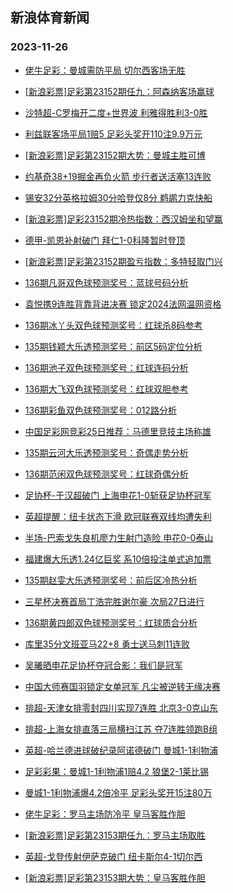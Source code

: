 ## 新浪体育新闻 
### 2023-11-26

+ [佬牛足彩：曼城需防平局 切尔西客场无胜](https://sports.sina.com.cn/l/2023-11-25/doc-imzvuzsy8231300.shtml)

+ [[新浪彩票]足彩第23152期任九：阿森纳客场赢球](https://sports.sina.com.cn/l/2023-11-25/doc-imzvurav6136561.shtml)

+ [沙特超-C罗梅开二度+世界波 利雅得胜利3-0胜](https://sports.sina.com.cn/global/others/2023-11-25/doc-imzvurce8451832.shtml)

+ [利兹联客场平局1赔5 足彩头奖开110注9.9万元](https://sports.sina.com.cn/l/2023-11-25/doc-imzvurce8444016.shtml)

+ [[新浪彩票]足彩第23152期大势：曼城主胜可博](https://sports.sina.com.cn/l/2023-11-25/doc-imzvurce8445035.shtml)

+ [约基奇38+19掘金再负火箭 步行者送活塞13连败](https://sports.sina.com.cn/basketball/nba/2023-11-25/doc-imzvuzst2716736.shtml)

+ [锡安32分英格拉姆30分哈登仅8分 鹈鹕力克快船](https://sports.sina.com.cn/basketball/nba/2023-11-25/doc-imzvvfyu3579783.shtml)

+ [[新浪彩票]足彩23152期冷热指数：西汉姆坐和望赢](https://sports.sina.com.cn/l/2023-11-25/doc-imzvurca3888319.shtml)

+ [德甲-凯恩补射破门 拜仁1-0科隆暂时登顶](https://sports.sina.com.cn/global/germany/2023-11-25/doc-imzvurav6145156.shtml)

+ [[新浪彩票]足彩第23152期盈亏指数：多特轻取门兴](https://sports.sina.com.cn/l/2023-11-25/doc-imzvurav6138053.shtml)

+ [136期凡哥双色球预测奖号：蓝球号码分析](https://sports.sina.com.cn/l/2023-11-25/doc-imzvssmv3780354.shtml)

+ [袁悦携9连胜背靠背进决赛 锁定2024法网温网资格](https://sports.sina.com.cn/tennis/atp/2023-11-25/doc-imzvvfyu3577683.shtml)

+ [136期冰丫头双色球预测奖号：红球杀8码参考](https://sports.sina.com.cn/l/2023-11-25/doc-imzvssmv3778869.shtml)

+ [135期钱颖大乐透预测奖号：前区5码定位分析](https://sports.sina.com.cn/l/2023-11-25/doc-imzvssmy4774913.shtml)

+ [136期池子双色球预测奖号：红球连码分析](https://sports.sina.com.cn/l/2023-11-25/doc-imzvssmv3779990.shtml)

+ [136期大飞双色球预测奖号：红球双胆参考](https://sports.sina.com.cn/l/2023-11-25/doc-imzvssmv3780144.shtml)

+ [136期彩鱼双色球预测奖号：012路分析](https://sports.sina.com.cn/l/2023-11-25/doc-imzvssmt7002530.shtml)

+ [中国足彩网竞彩25日推荐：马德里竞技主场称雄](https://sports.sina.com.cn/l/2023-11-25/doc-imzvttxq8891378.shtml)

+ [135期云河大乐透预测奖号：奇偶走势分析](https://sports.sina.com.cn/l/2023-11-25/doc-imzvssms5445661.shtml)

+ [136期范闲双色球预测奖号：红球奇偶分析](https://sports.sina.com.cn/l/2023-11-25/doc-imzvswtr6872519.shtml)

+ [足协杯-于汉超破门 上海申花1-0斩获足协杯冠军](https://sports.sina.com.cn/china/cfacup/2023-11-25/doc-imzvvsqt9509759.shtml)

+ [英超提醒：纽卡状态下滑 欧冠联赛双线均遭失利](https://sports.sina.com.cn/l/2023-11-25/doc-imzvttxn4332565.shtml)

+ [半场-巴索戈失良机廖力生射门造险 申花0-0泰山](https://sports.sina.com.cn/china/cfacup/2023-11-25/doc-imzvvnhv9629728.shtml)

+ [福建爆大乐透1.24亿巨奖 系10倍投注单式追加票](https://sports.sina.com.cn/l/2023-11-25/doc-imzvwcer6083074.shtml)

+ [135期赵雯大乐透预测奖号：前后区冷热分析](https://sports.sina.com.cn/l/2023-11-25/doc-imzvssms5446090.shtml)

+ [三星杯决赛首局丁浩完胜谢尔豪 次局27日进行](https://sports.sina.com.cn/go/2023-11-25/doc-imzvvnhs3464571.shtml)

+ [136期黄四郎双色球预测奖号：红球质合分析](https://sports.sina.com.cn/l/2023-11-25/doc-imzvswtt3650066.shtml)

+ [库里35分文班亚马22+8 勇士送马刺11连败](https://sports.sina.com.cn/basketball/nba/2023-11-25/doc-imzvvfyw8134354.shtml)

+ [吴曦晒申花足协杯夺冠合影：我们是冠军](https://sports.sina.com.cn/china/j/2023-11-25/doc-imzvvwwt6201256.shtml)

+ [中国大师赛国羽锁定女单冠军 凡尘被逆转无缘决赛](https://sports.sina.com.cn/others/badmin/2023-11-25/doc-imzvwcek3163018.shtml)

+ [排超-天津女排零封四川实现7连胜 北京3-0克山东](https://sports.sina.com.cn/others/volleyball/2023-11-25/doc-imzvvwwn3286733.shtml)

+ [排超-上海女排直落三局横扫江苏 夺7连胜领跑B组](https://sports.sina.com.cn/others/volleyball/2023-11-25/doc-imzvvnhp2519512.shtml)

+ [英超-哈兰德进球破纪录阿诺德破门 曼城1-1利物浦](https://sports.sina.com.cn/g/pl/2023-11-26/doc-imzvwyiy2708561.shtml)

+ [足彩彩果：曼城1-1利物浦1赔4.2 狼堡2-1莱比锡](https://sports.sina.com.cn/l/2023-11-26/doc-imzvwyiy2707201.shtml)

+ [曼城1-1利物浦爆4.2倍冷平 足彩头奖开15注80万](https://sports.sina.com.cn/l/2023-11-26/doc-imzvwyiy2707201.shtml)

+ [佬牛足彩：罗马主场防冷平  皇马客胜作胆](https://sports.sina.com.cn/l/2023-11-26/doc-imzvxerz8767722.shtml)

+ [[新浪彩票]足彩第23153期任九：罗马主场取胜](https://sports.sina.com.cn/l/2023-11-26/doc-imzvwyiy2708230.shtml)

+ [英超-戈登传射伊萨克破门 纽卡斯尔4-1切尔西](https://sports.sina.com.cn/g/pl/2023-11-26/doc-imzvwyka7267628.shtml)

+ [[新浪彩票]足彩第23153期大势：皇马客胜作胆](https://sports.sina.com.cn/l/2023-11-26/doc-imzvwyiy2707791.shtml)

